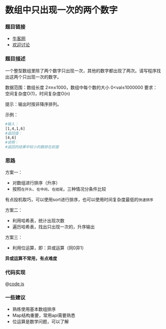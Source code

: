 # 数组中只出现一次的两个数字

### 题目链接

- [牛客网](https://www.nowcoder.com/practice/389fc1c3d3be4479a154f63f495abff8)
- [欢迎讨论]()

### 题目描述

一个整型数组里除了两个数字只出现一次，其他的数字都出现了两次。请写程序找出这两个只出现一次的数字。

数据范围：数组长度 2≤n≤1000，数组中每个数的大小 0<val≤1000000
要求：空间复杂度O(1)，时间复杂度O(n)

提示：输出时按非降序排列。


示例：

```bash
#输入：
[1,4,1,6]
#返回值：
[4,6]
#说明：
#返回的结果中较小的数排在前面    
```

### 思路

方案一：
- 对数组进行排序（升序）
- 按照`在开头`、`在中间`、`在结尾`，三种情况分条件比较

有点投机取巧，可以使用sort进行排序，也可以使用时间复杂度最低的`快速排序`

方案二：
- 利用哈希表，统计出现次数
- 遍历哈希表，找出只出现一次的，升序输出

方案三：
- 利用位运算，即：异或运算（同0异1）

**异或运算不常用，有点难度**

### 代码实现

@[code js](@code/algorithm/剑指/位运算/findNumsAppearOnce.js)


### 一些建议

- 熟练使用基本数组排序
- Map结构重要，常用api需要熟悉
- 位运算是数学问题，可以了解